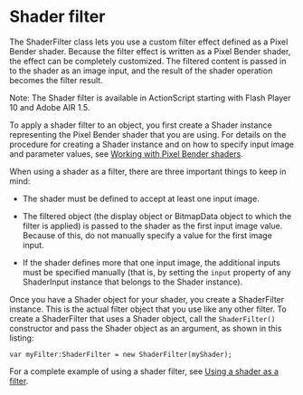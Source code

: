 # Shader filter

The ShaderFilter class lets you use a custom filter effect defined as a Pixel
Bender shader. Because the filter effect is written as a Pixel Bender shader,
the effect can be completely customized. The filtered content is passed in to
the shader as an image input, and the result of the shader operation becomes the
filter result.

Note: The Shader filter is available in ActionScript starting with Flash Player
10 and Adobe AIR 1.5.

To apply a shader filter to an object, you first create a Shader instance
representing the Pixel Bender shader that you are using. For details on the
procedure for creating a Shader instance and on how to specify input image and
parameter values, see
[Working with Pixel Bender shaders](../working-with-pixel-bender-shaders/index.md).

When using a shader as a filter, there are three important things to keep in
mind:

- The shader must be defined to accept at least one input image.

- The filtered object (the display object or BitmapData object to which the
  filter is applied) is passed to the shader as the first input image value.
  Because of this, do not manually specify a value for the first image input.

- If the shader defines more that one input image, the additional inputs must be
  specified manually (that is, by setting the `input` property of any
  ShaderInput instance that belongs to the Shader instance).

Once you have a Shader object for your shader, you create a ShaderFilter
instance. This is the actual filter object that you use like any other filter.
To create a ShaderFilter that uses a Shader object, call the `ShaderFilter()`
constructor and pass the Shader object as an argument, as shown in this listing:

    var myFilter:ShaderFilter = new ShaderFilter(myShader);

For a complete example of using a shader filter, see
[Using a shader as a filter](../working-with-pixel-bender-shaders/using-a-shader-as-a-filter.md).
